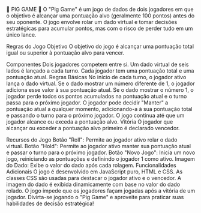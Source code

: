 🐽 PIG GAME 🐽
O "Pig Game" é um jogo de dados de dois jogadores em que o objetivo é alcançar uma pontuação alvo (geralmente 100 pontos) antes do seu oponente. O jogo envolve rolar um dado virtual e tomar decisões estratégicas para acumular pontos, mas com o risco de perder tudo em um único lance.

Regras do Jogo
Objetivo
O objetivo do jogo é alcançar uma pontuação total igual ou superior à pontuação alvo para vencer.

Componentes
Dois jogadores competem entre si.
Um dado virtual de seis lados é lançado a cada turno.
Cada jogador tem uma pontuação total e uma pontuação atual.
Regras Básicas
No início de cada turno, o jogador ativo lança o dado virtual.
Se o dado mostrar um número diferente de 1, o jogador adiciona esse valor à sua pontuação atual.
Se o dado mostrar o número 1, o jogador perde todos os pontos acumulados na pontuação atual e o turno passa para o próximo jogador.
O jogador pode decidir "Manter" a pontuação atual a qualquer momento, adicionando-a à sua pontuação total e passando o turno para o próximo jogador.
O jogo continua até que um jogador alcance ou exceda a pontuação alvo.
Vitória
O jogador que alcançar ou exceder a pontuação alvo primeiro é declarado vencedor.

Recursos do Jogo
Botão "Roll": Permite ao jogador ativo rolar o dado virtual.
Botão "Hold": Permite ao jogador ativo manter sua pontuação atual e passar o turno para o próximo jogador.
Botão "Novo Jogo": Inicia um novo jogo, reiniciando as pontuações e definindo o jogador 1 como ativo.
Imagem do Dado: Exibe o valor do dado após cada rolagem.
Funcionalidades Adicionais
O jogo é desenvolvido em JavaScript puro, HTML e CSS.
As classes CSS são usadas para destacar o jogador ativo e o vencedor.
A imagem do dado é exibida dinamicamente com base no valor do dado rolado.
O jogo impede que os jogadores façam jogadas após a vitória de um jogador.
Divirta-se jogando o "Pig Game" e aproveite para praticar suas habilidades de decisão estratégica!
